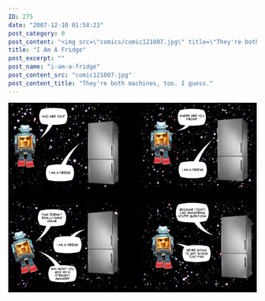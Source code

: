 ```yaml
---
ID: 275
date: "2007-12-10 01:58:23"
post_category: 0
post_content: "<img src=\"comics/comic121007.jpg\" title=\"They're both machines, too. I guess.\" />"
title: "I Am A Fridge"
post_excerpt: ""
post_name: "i-am-a-fridge"
post_content_src: "comic121007.jpg"
post_content_title: "They're both machines, too. I guess."
---
```



[![They're both machines, too. I guess.](/comics-hi-res/comic121007.jpg)](/comics-hi-res/comic121007.jpg "They're both machines, too. I guess.")
